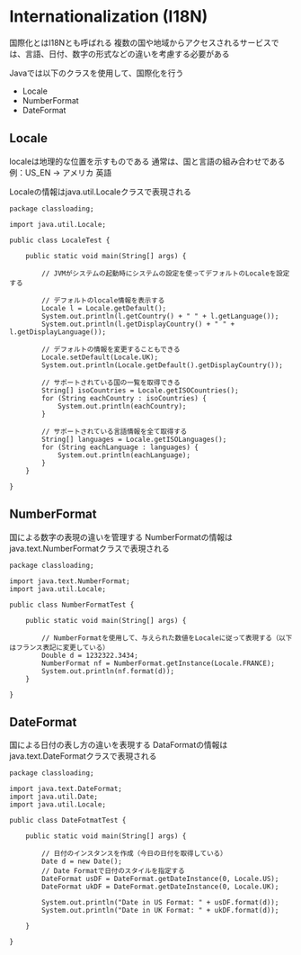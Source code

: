 # Internationalization (I18N)
国際化とはI18Nとも呼ばれる
複数の国や地域からアクセスされるサービスでは、言語、日付、数字の形式などの違いを考慮する必要がある

Javaでは以下のクラスを使用して、国際化を行う
* Locale
* NumberFormat
* DateFormat

## Locale
localeは地理的な位置を示すものである
通常は、国と言語の組み合わせである
例：US_EN → アメリカ 英語

Localeの情報はjava.util.Localeクラスで表現される

```
package classloading;

import java.util.Locale;

public class LocaleTest {

	public static void main(String[] args) {

		// JVMがシステムの起動時にシステムの設定を使ってデフォルトのLocaleを設定する

		// デフォルトのlocale情報を表示する
		Locale l = Locale.getDefault();
		System.out.println(l.getCountry() + " " + l.getLanguage());
		System.out.println(l.getDisplayCountry() + " " + l.getDisplayLanguage());

		// デフォルトの情報を変更することもできる
		Locale.setDefault(Locale.UK);
		System.out.println(Locale.getDefault().getDisplayCountry());

		// サポートされている国の一覧を取得できる
		String[] isoCountries = Locale.getISOCountries();
		for (String eachCountry : isoCountries) {
			System.out.println(eachCountry);
		}

		// サポートされている言語情報を全て取得する
		String[] languages = Locale.getISOLanguages();
		for (String eachLanguage : languages) {
			System.out.println(eachLanguage);
		}
	}

}

```


## NumberFormat
国による数字の表現の違いを管理する
NumberFormatの情報はjava.text.NumberFormatクラスで表現される

```
package classloading;

import java.text.NumberFormat;
import java.util.Locale;

public class NumberFormatTest {

	public static void main(String[] args) {

		// NumberFormatを使用して、与えられた数値をLocaleに従って表現する（以下はフランス表記に変更している）
		Double d = 1232322.3434;
		NumberFormat nf = NumberFormat.getInstance(Locale.FRANCE);
		System.out.println(nf.format(d));
	}

}

```


## DateFormat
国による日付の表し方の違いを表現する
DataFormatの情報はjava.text.DateFormatクラスで表現される
```
package classloading;

import java.text.DateFormat;
import java.util.Date;
import java.util.Locale;

public class DateFotmatTest {

	public static void main(String[] args) {

		// 日付のインスタンスを作成（今日の日付を取得している）
		Date d = new Date();
		// Date Formatで日付のスタイルを指定する
		DateFormat usDF = DateFormat.getDateInstance(0, Locale.US);
		DateFormat ukDF = DateFormat.getDateInstance(0, Locale.UK);

		System.out.println("Date in US Format: " + usDF.format(d));
		System.out.println("Date in UK Format: " + ukDF.format(d));

	}

}

```





